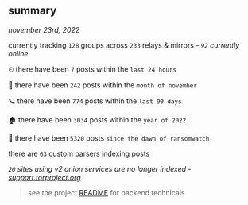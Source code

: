 
## summary
_november 23rd, 2022_

currently tracking `128` groups across `233` relays & mirrors - _`92` currently online_

⏲ there have been `7` posts within the `last 24 hours`

🦈 there have been `242` posts within the `month of november`

🪐 there have been `774` posts within the `last 90 days`

🏚 there have been `3034` posts within the `year of 2022`

🦕 there have been `5320` posts `since the dawn of ransomwatch`

there are `63` custom parsers indexing posts

_`20` sites using v2 onion services are no longer indexed - [support.torproject.org](https://support.torproject.org/onionservices/v2-deprecation/)_

> see the project [README](https://github.com/joshhighet/ransomwatch#ransomwatch--) for backend technicals
